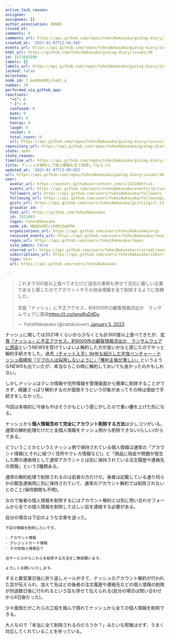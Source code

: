 ```yaml
---
active_lock_reason: 
assignee: 
assignees: []
author_association: OWNER
closed_at: 
comments: 0
comments_url: https://api.github.com/repos/YuheiNakasaka/gialog-diary/issues/30/comments
created_at: '2023-01-07T12:56:48Z'
events_url: https://api.github.com/repos/YuheiNakasaka/gialog-diary/issues/30/events
html_url: https://github.com/YuheiNakasaka/gialog-diary/issues/30
id: 1523802090
labels: []
labels_url: https://api.github.com/repos/YuheiNakasaka/gialog-diary/issues/30/labels{/name}
locked: false
milestone: 
node_id: I_kwDOHaM3jc5a01_q
number: 30
performed_via_github_app: 
reactions:
  "+1": 0
  "-1": 0
  confused: 0
  eyes: 0
  heart: 0
  hooray: 0
  laugh: 0
  rocket: 0
  total_count: 0
  url: https://api.github.com/repos/YuheiNakasaka/gialog-diary/issues/30/reactions
repository_url: https://api.github.com/repos/YuheiNakasaka/gialog-diary
state: open
state_reason: 
timeline_url: https://api.github.com/repos/YuheiNakasaka/gialog-diary/issues/30/timeline
title: ナッシュを解約して個人情報を全て削除してもらった
updated_at: '2023-01-07T13:00:05Z'
url: https://api.github.com/repos/YuheiNakasaka/gialog-diary/issues/30
user:
  avatar_url: https://avatars.githubusercontent.com/u/1421093?v=4
  events_url: https://api.github.com/users/YuheiNakasaka/events{/privacy}
  followers_url: https://api.github.com/users/YuheiNakasaka/followers
  following_url: https://api.github.com/users/YuheiNakasaka/following{/other_user}
  gists_url: https://api.github.com/users/YuheiNakasaka/gists{/gist_id}
  gravatar_id: ''
  html_url: https://github.com/YuheiNakasaka
  id: 1421093
  login: YuheiNakasaka
  node_id: MDQ6VXNlcjE0MjEwOTM=
  organizations_url: https://api.github.com/users/YuheiNakasaka/orgs
  received_events_url: https://api.github.com/users/YuheiNakasaka/received_events
  repos_url: https://api.github.com/users/YuheiNakasaka/repos
  site_admin: false
  starred_url: https://api.github.com/users/YuheiNakasaka/starred{/owner}{/repo}
  subscriptions_url: https://api.github.com/users/YuheiNakasaka/subscriptions
  type: User
  url: https://api.github.com/users/YuheiNakasaka

---
```

<blockquote class="twitter-tweet" data-partner="tweetdeck"><p lang="ja" dir="ltr">これまで300食以上食べてきたけど過去の事例も併せて流石に厳しい企業であると感じたのでアカウントやその他全情報を全て削除するように依頼した。<br><br>宅食「ナッシュ」に不正アクセス、約6000件の顧客情報流出か　ランサムウェアに感染<a href="https://t.co/ipna9uDdDu">https://t.co/ipna9uDdDu</a></p>&mdash; YuheiNakasaka (@razokulover) <a href="https://twitter.com/razokulover/status/1611015759601487874?ref_src=twsrc%5Etfw">January 5, 2023</a></blockquote><script async src="https://platform.twitter.com/widgets.js" charset="utf-8"></script>


ナッシュに関しては2021年くらいから少なくとも計300食以上食べてきたが、[宅食「ナッシュ」に不正アクセス、約6000件の顧客情報流出か　ランサムウェアに感染](https://www.itmedia.co.jp/news/articles/2301/05/news077.html)というNEWSを受けていよいよ解約した方が良いかなと感じたのでやっと解約手続きをした。過去[〈チャット入手〉NHKも紹介した宅食ベンチャー・ナッシュ取締役「デブの人は採用しないように」「権利主張が激しい」](https://bunshun.jp/articles/-/57926)というようなNEWSも出ていたが、本当ならこの時に解約しておいても良かったのかもしれない。

しかしナッシュはクレカ情報や住所情報を管理画面から簡単に削除することができず、綺麗さっぱり解約するのが面倒そうという印象があってその時は億劫で手続きをしなかった。

今回は本格的に今後もやばそうかもという感じがしたので重い腰を上げた形になる。

ナッシュから**個人情報含めて完全にアカウント削除する方法**は少しコツがいる。通常の解約処理だけだと全個人情報をナッシュ側から削除できない(らしい)からである。

どういうことかというとナッシュ側で保持されている個人情報は通常の「アカウント情報(とそれに紐づく住所やクレカ情報など)」と「商品に瑕疵や問題が発生した際の連絡用として通常アカウントとは別に保持されている注文履歴や連絡先の情報」という2種類ある。

通常の解約処理で削除されるのは前者の方だけだ。後者は記載している通り何らかの緊急連絡用に別に保持されていて、通常のアカウント解約では削除されないとのこと(保持期間も不明)。

なので後者の個人情報を削除するにはアカウント解約とは別に問い合わせフォームから全ての個人情報を削除してほしい旨を連絡する必要がある。

自分の場合は下記のような文章を送った。

```
下記の情報を削除したいです。

- アカウント情報
- クレジットカード情報
- その他個人情報全て

当サービスからこれらを削除する方法をご教授願います。

よろしくお願いいたします。
```

すると数営業日後に折り返しメールがきて、ナッシュのアカウント解約が行われた旨が伝えられ、加えて先ほどの後者の注文履歴や連絡先などの個人情報の削除が別途数日後に行われるという旨も併せて伝えられる(自分の場合は問い合わせから6日後だった)。

少々面倒だがこれらの工程を踏んで晴れてナッシュから全ての個人情報を削除できる。

大人なので「本当に全て削除されるのだろうか？」みたいな邪推はせず、うまく対応してくれていることを祈っている。